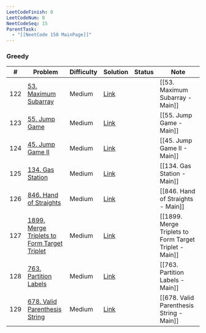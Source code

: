 ```yaml
---
LeetCodeFinish: 0
LeetCodeNum: 8
NeetCodeSeq: 15
ParentTask:
  - "[[NeetCode 150 MainPage]]"
---
```


### Greedy

| #   | Problem                                                                                                             | Difficulty | Solution                                                                    | Status | Note |
| --- | ------------------------------------------------------------------------------------------------------------------- | ---------- | --------------------------------------------------------------------------- | ------ | ---- |
| 122 | [53. Maximum Subarray](https://leetcode.com/problems/maximum-subarray/)                                             | Medium     | [Link](https://neetcode.io/solutions/maximum-subarray)                      |        | [[53. Maximum Subarray - Main]] |
| 123 | [55. Jump Game](https://leetcode.com/problems/jump-game/)                                                           | Medium     | [Link](https://neetcode.io/solutions/jump-game)                             |        | [[55. Jump Game - Main]] |
| 124 | [45. Jump Game II](https://leetcode.com/problems/jump-game-ii/)                                                     | Medium     | [Link](https://neetcode.io/solutions/jump-game-ii)                          |        | [[45. Jump Game II - Main]] |
| 125 | [134. Gas Station](https://leetcode.com/problems/gas-station/)                                                      | Medium     | [Link](https://neetcode.io/solutions/gas-station)                           |        | [[134. Gas Station - Main]] |
| 126 | [846. Hand of Straights](https://leetcode.com/problems/hand-of-straights/)                                          | Medium     | [Link](https://neetcode.io/solutions/hand-of-straights)                     |        | [[846. Hand of Straights - Main]] |
| 127 | [1899. Merge Triplets to Form Target Triplet](https://leetcode.com/problems/merge-triplets-to-form-target-triplet/) | Medium     | [Link](https://neetcode.io/solutions/merge-triplets-to-form-target-triplet) |        | [[1899. Merge Triplets to Form Target Triplet - Main]] |
| 128 | [763. Partition Labels](https://leetcode.com/problems/partition-labels/)                                            | Medium     | [Link](https://neetcode.io/solutions/partition-labels)                      |        | [[763. Partition Labels - Main]] |
| 129 | [678. Valid Parenthesis String](https://leetcode.com/problems/valid-parenthesis-string/)                            | Medium     | [Link](https://neetcode.io/solutions/valid-parenthesis-string)              |        | [[678. Valid Parenthesis String - Main]] |
